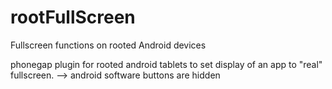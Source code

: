 # rootFullScreen
Fullscreen functions on rooted Android devices

phonegap plugin for rooted android tablets to set display of an app to "real" fullscreen.
--> android software buttons are hidden
